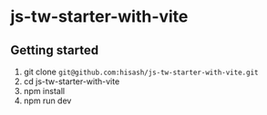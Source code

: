 # js-tw-starter-with-vite
## Getting started
1. git clone `git@github.com:hisash/js-tw-starter-with-vite.git`
1. cd js-tw-starter-with-vite
1. npm install
1. npm run dev
